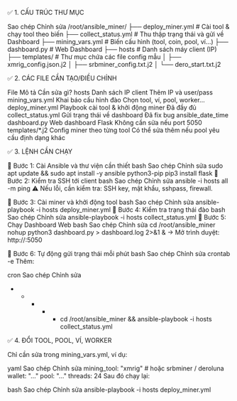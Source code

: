 ✅ 1. CẤU TRÚC THƯ MỤC

Sao chép
Chỉnh sửa
/root/ansible_miner/
├── deploy_miner.yml             # Cài tool & chạy tool theo biến
├── collect_status.yml           # Thu thập trạng thái và gửi về Dashboard
├── mining_vars.yml              # Biến cấu hình (tool, coin, pool, ví...)
├── dashboard.py                 # Web Dashboard
├── hosts                        # Danh sách máy client (IP)
├── templates/                   # Thư mục chứa các file config mẫu
│   ├── xmrig_config.json.j2
│   ├── srbminer_config.txt.j2
│   └── dero_start.txt.j2

✅ 2. CÁC FILE CẦN TẠO/ĐIỀU CHỈNH

File	Mô tả	Cần sửa gì?
hosts	Danh sách IP client	Thêm IP và user/pass
mining_vars.yml	Khai báo cấu hình đào	Chọn tool, ví, pool, worker...
deploy_miner.yml	Playbook cài tool & khởi động miner	Đã đầy đủ
collect_status.yml	Gửi trạng thái về dashboard	Đã fix bug ansible_date_time
dashboard.py	Web dashboard Flask	Không cần sửa nếu port 5050
templates/*.j2	Config miner theo từng tool	Có thể sửa thêm nếu pool yêu cầu định dạng khác

✅ 3. LỆNH CẦN CHẠY

🔹 Bước 1: Cài Ansible và thư viện cần thiết
bash
Sao chép
Chỉnh sửa
sudo apt update && sudo apt install -y ansible python3-pip
pip3 install flask
🔹 Bước 2: Kiểm tra SSH tới client
bash
Sao chép
Chỉnh sửa
ansible -i hosts all -m ping
⚠️ Nếu lỗi, cần kiểm tra: SSH key, mật khẩu, sshpass, firewall.

🔹 Bước 3: Cài miner và khởi động tool
bash
Sao chép
Chỉnh sửa
ansible-playbook -i hosts deploy_miner.yml
🔹 Bước 4: Kiểm tra trạng thái đào
bash
Sao chép
Chỉnh sửa
ansible-playbook -i hosts collect_status.yml
🔹 Bước 5: Chạy Dashboard Web
bash
Sao chép
Chỉnh sửa
cd /root/ansible_miner
nohup python3 dashboard.py > dashboard.log 2>&1 &
→ Mở trình duyệt: http://<server>:5050

🔹 Bước 6: Tự động gửi trạng thái mỗi phút
bash
Sao chép
Chỉnh sửa
crontab -e
Thêm:

cron
Sao chép
Chỉnh sửa
* * * * * cd /root/ansible_miner && ansible-playbook -i hosts collect_status.yml

✅ 4. ĐỔI TOOL, POOL, VÍ, WORKER

Chỉ cần sửa trong mining_vars.yml, ví dụ:

yaml
Sao chép
Chỉnh sửa
mining_tool: "xmrig"  # hoặc srbminer / deroluna
wallet: "..."
pool: "..."
threads: 24
Sau đó chạy lại:

bash
Sao chép
Chỉnh sửa
ansible-playbook -i hosts deploy_miner.yml
